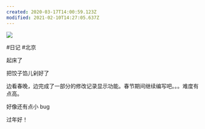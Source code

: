 ```yaml
---
created: 2020-03-17T14:00:59.123Z
modified: 2021-02-10T14:27:05.637Z
---
```

![](https://cn.bing.com/th?id=OHR.Lunarnewyeareve2020_ZH-CN1514309048_UHD.jpg&pid=hp&w=3840&h=2160&rs=1&c=4&r=0)

#日记 #北京

<!-- @timer "date":"Fri Jan 24 2020 08:20:53 GMT+0800 (CST)" -->

起床了

<!-- @timer "date":"Fri Jan 24 2020 16:53:24 GMT+0800 (CST)","duration":"about 9 hours" -->

把饺子馅儿剁好了

<!-- @timer "date":"Fri Jan 24 2020 21:40:10 GMT+0800 (CST)","duration":"about 5 hours" -->

边看春晚，边完成了一部分的修改记录显示功能。春节期间继续编写吧。。。难度有点高。

<!-- @timer "date":"Fri Jan 24 2020 22:00:32 GMT+0800 (CST)","duration":"20 minutes" -->

好像还有点小 bug

<!-- @timer "date":"Sat Jan 25 2020 00:02:03 GMT+0800 (CST)","duration":"about 2 hours" -->

过年好！
